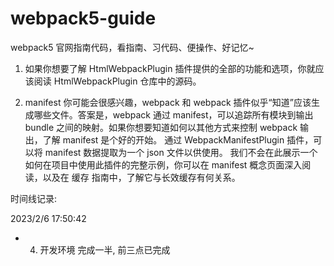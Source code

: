 # webpack5-guide

webpack5 官网指南代码，看指南、习代码、便操作、好记忆~

1. 如果你想要了解 HtmlWebpackPlugin 插件提供的全部的功能和选项，你就应该阅读 HtmlWebpackPlugin 仓库中的源码。

2. manifest
   你可能会很感兴趣，webpack 和 webpack 插件似乎“知道”应该生成哪些文件。答案是，webpack 通过 manifest，可以追踪所有模块到输出 bundle 之间的映射。如果你想要知道如何以其他方式来控制 webpack 输出，了解 manifest 是个好的开始。
   通过 WebpackManifestPlugin 插件，可以将 manifest 数据提取为一个 json 文件以供使用。
   我们不会在此展示一个如何在项目中使用此插件的完整示例，你可以在 manifest 概念页面深入阅读，以及在 缓存 指南中，了解它与长效缓存有何关系。

时间线记录:

2023/2/6 17:50:42

- 4. 开发环境 完成一半, 前三点已完成
